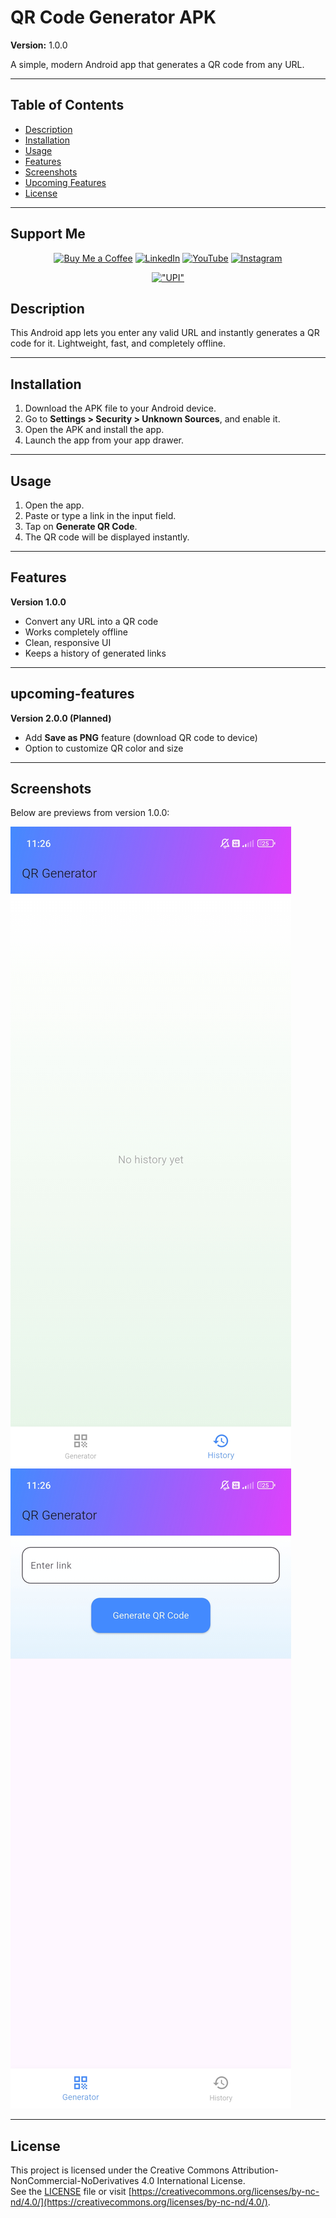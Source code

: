 # QR Code Generator APK

**Version:** 1.0.0

A simple, modern Android app that generates a QR code from any URL.

---

## Table of Contents

- [Description](#description)
- [Installation](#installation)
- [Usage](#usage)
- [Features](#features)
- [Screenshots](#screenshots)
- [Upcoming Features](#upcoming-features)
- [License](#license)

---

## Support Me
<div align="center">

[![Buy Me a Coffee](https://img.shields.io/badge/Buy%20Me%20a%20Coffee-ffdd00?style=for-the-badge&logo=buy-me-a-coffee&logoColor=black)](https://www.buymeacoffee.com/HarishDevLab)
[![LinkedIn](https://img.shields.io/badge/LinkedIn-0A66C2?style=for-the-badge&logo=linkedin&logoColor=white)](https://www.linkedin.com/in/harishrajrt)
[![YouTube](https://img.shields.io/badge/YouTube-FF0000?style=for-the-badge&logo=youtube&logoColor=white)](https://www.youtube.com/@HarishDevLab)
[![Instagram](https://img.shields.io/badge/Instagram-E4405F?style=for-the-badge&logo=instagram&logoColor=white)](https://instagram.com/HarishDevLab)

</div>


<div align="center">


[!["UPI"](https://media2.dev.to/dynamic/image/width=170,height=42,fit=cover,gravity=auto,border-radius:50px,format=auto/https%3A%2F%2Fdev-to-uploads.s3.amazonaws.com%2Fuploads%2Farticles%2Fexb2bvgjlfysy5dkya2u.jpeg)](https://harishdevlab.github.io/HarishDevLab/)

</div>


## Description

This Android app lets you enter any valid URL and instantly generates a QR code for it. Lightweight, fast, and completely offline.

---

## Installation

1. Download the APK file to your Android device.
2. Go to **Settings > Security > Unknown Sources**, and enable it.
3. Open the APK and install the app.
4. Launch the app from your app drawer.

---

## Usage

1. Open the app.
2. Paste or type a link in the input field.
3. Tap on **Generate QR Code**.
4. The QR code will be displayed instantly.

---

## Features

**Version 1.0.0**
- Convert any URL into a QR code
- Works completely offline
- Clean, responsive UI
- Keeps a history of generated links

---

## upcoming-features

**Version 2.0.0 (Planned)**
- Add **Save as PNG** feature (download QR code to device)
- Option to customize QR color and size

---

## Screenshots

Below are previews from version 1.0.0:

![QR Generator - Generator Page](Screenshots/GeneratorPage.jpg)
![QR Generator - History Page](Screenshots/HistoryPage.jpg)

---

## License

This project is licensed under the Creative Commons Attribution-NonCommercial-NoDerivatives 4.0 International License.  
See the [LICENSE](./LICENSE) file or visit [https://creativecommons.org/licenses/by-nc-nd/4.0/](https://creativecommons.org/licenses/by-nc-nd/4.0/).
